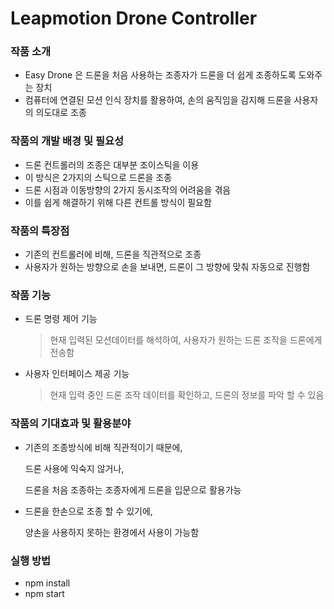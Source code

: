 # Leapmotion Drone Controller

### 작품 소개
- Easy Drone 은 드론을 처음 사용하는 조종자가 드론을 더 쉽게 조종하도록 도와주는 장치
- 컴퓨터에 연결된 모션 인식 장치를 활용하여, 손의 움직임을 감지해 드론을 사용자의 의도대로 조종

### 작품의 개발 배경 및 필요성
- 드론 컨트롤러의 조종은 대부분 조이스틱을 이용
- 이 방식은 2가지의 스틱으로 드론을 조종
- 드론 시점과 이동방향의 2가지 동시조작의 어려움을 겪음
- 이를 쉽게 해결하기 위해 다른 컨트롤 방식이 필요함


### 작품의 특장점
- 기존의 컨트롤러에 비해, 드론을 직관적으로 조종
- 사용자가 원하는 방향으로 손을 보내면, 드론이 그 방향에 맞춰 자동으로 진행함

### 작품 기능
- 드론 명령 제어 기능
  > 현재 입력된 모션데이터를 해석하여, 사용자가 원하는 드론 조작을 드론에게 전송함

- 사용자 인터페이스 제공 기능
  > 현재 입력 중인 드론 조작 데이터를 확인하고, 드론의 정보를 파악 할 수 있음

### 작품의 기대효과 및 활용분야
- 기존의 조종방식에 비해 직관적이기 때문에,

  드론 사용에 익숙지 않거나,

  드론을 처음 조종하는 조종자에게 드론을 입문으로 활용가능
- 드론을 한손으로 조종 할 수 있기에,

  양손을 사용하지 못하는 환경에서 사용이 가능함

### 실행 방법
- npm install
- npm start
